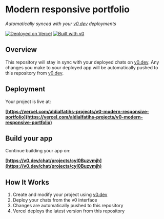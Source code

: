 # Modern responsive portfolio

*Automatically synced with your [v0.dev](https://v0.dev) deployments*

[![Deployed on Vercel](https://img.shields.io/badge/Deployed%20on-Vercel-black?style=for-the-badge&logo=vercel)](https://vercel.com/aldialfatihs-projects/v0-modern-responsive-portfolio)
[![Built with v0](https://img.shields.io/badge/Built%20with-v0.dev-black?style=for-the-badge)](https://v0.dev/chat/projects/cyI0Buzvmjh)

## Overview

This repository will stay in sync with your deployed chats on [v0.dev](https://v0.dev).
Any changes you make to your deployed app will be automatically pushed to this repository from [v0.dev](https://v0.dev).

## Deployment

Your project is live at:

**[https://vercel.com/aldialfatihs-projects/v0-modern-responsive-portfolio](https://vercel.com/aldialfatihs-projects/v0-modern-responsive-portfolio)**

## Build your app

Continue building your app on:

**[https://v0.dev/chat/projects/cyI0Buzvmjh](https://v0.dev/chat/projects/cyI0Buzvmjh)**

## How It Works

1. Create and modify your project using [v0.dev](https://v0.dev)
2. Deploy your chats from the v0 interface
3. Changes are automatically pushed to this repository
4. Vercel deploys the latest version from this repository
